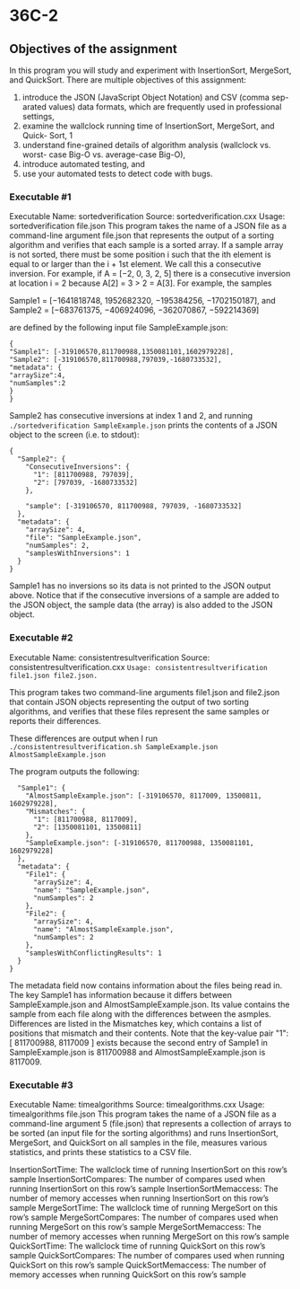 # 36C-2
## Objectives of the assignment 
In this program you will study and experiment with InsertionSort, MergeSort,
and QuickSort. There are multiple objectives of this assignment:
1. introduce the JSON (JavaScript Object Notation) and CSV (comma sep-
arated values) data formats, which are frequently used in professional
settings,
2. examine the wallclock running time of InsertionSort, MergeSort, and Quick-
Sort,
1
3. understand fine-grained details of algorithm analysis (wallclock vs. worst-
case Big-O vs. average-case Big-O),
4. introduce automated testing, and
5. use your automated tests to detect code with bugs.

### Executable #1
Executable Name: sortedverification
Source: sortedverification.cxx
Usage: sortedverification file.json
This program takes the name of a JSON file as a command-line argument
file.json that represents the output of a sorting algorithm and verifies that
each sample is a sorted array. If a sample array is not sorted, there must be
some position i such that the ith element is equal to or larger than the i + 1st
element. We call this a consecutive inversion. For example, if A = [−2, 0, 3, 2, 5]
there is a consecutive inversion at location i = 2 because A[2] = 3 > 2 = A[3].
For example, the samples

Sample1 = [−1641818748, 1952682320, −195384256, −1702150187], and
Sample2 = [−683761375, −406924096, −362070867, −592214369]

are defined by the following input file SampleExample.json:

```
{
"Sample1": [-319106570,811700988,1350081101,1602979228],
"Sample2": [-319106570,811700988,797039,-1680733532],
"metadata": {
"arraySize":4,
"numSamples":2
}
}
```

Sample2 has consecutive inversions at index 1 and 2, and running
```./sortedverification SampleExample.json```
prints the contents of a JSON object to the screen (i.e. to stdout):
```
{
  "Sample2": {
    "ConsecutiveInversions": {
      "1": [811700988, 797039],
      "2": [797039, -1680733532]
    },

    "sample": [-319106570, 811700988, 797039, -1680733532]
  },
  "metadata": {
    "arraySize": 4,
    "file": "SampleExample.json",
    "numSamples": 2,
    "samplesWithInversions": 1
  }
}
```
Sample1 has no inversions so its data is not printed to the JSON output above.
Notice that if the consecutive inversions of a sample are added to the JSON
object, the sample data (the array) is also added to the JSON object.

### Executable #2
Executable Name: consistentresultverification
Source: consistentresultverification.cxx
```Usage: consistentresultverification file1.json file2.json.```

This program takes two command-line arguments file1.json and file2.json
that contain JSON objects representing the output of two sorting algorithms,
and verifies that these files represent the same samples or reports their differences.


These differences are output when I run
```./consistentresultverification.sh SampleExample.json AlmostSampleExample.json```

The program outputs the following:
```{
  "Sample1": {
    "AlmostSampleExample.json": [-319106570, 8117009, 13500811, 1602979228],
    "Mismatches": {
      "1": [811700988, 8117009],
      "2": [1350081101, 13500811]
    },
    "SampleExample.json": [-319106570, 811700988, 1350081101, 1602979228]
  },
  "metadata": {
    "File1": {
      "arraySize": 4,
      "name": "SampleExample.json",
      "numSamples": 2
    },
    "File2": {
      "arraySize": 4,
      "name": "AlmostSampleExample.json",
      "numSamples": 2
    },
    "samplesWithConflictingResults": 1
  }
}
```

The metadata field now contains information about the files being read in. The
key Sample1 has information because it differs between SampleExample.json
and AlmostSampleExample.json. Its value contains the sample from each file
along with the differences between the asmples. Differences are listed in the
Mismatches key, which contains a list of positions that mismatch and their
contents. Note that the key-value pair "1": [ 811700988, 8117009 ] exists
because the second entry of Sample1 in SampleExample.json is 811700988 and
AlmostSampleExample.json is 8117009.

### Executable #3
Executable Name: timealgorithms Source: timealgorithms.cxx
Usage: timealgorithms file.json
This program takes the name of a JSON file as a command-line argument
5
(file.json) that represents a collection of arrays to be sorted (an input file
for the sorting algorithms) and runs InsertionSort, MergeSort, and QuickSort
on all samples in the file, measures various statistics, and prints these statistics
to a CSV file.

InsertionSortTime: The wallclock time of running InsertionSort on this row’s sample
InsertionSortCompares: The number of compares used when running InsertionSort on this row’s sample
InsertionSortMemaccess: The number of memory accesses when running InsertionSort on this row’s sample
MergeSortTime: The wallclock time of running MergeSort on this row’s sample
MergeSortCompares: The number of compares used when running MergeSort on this row’s sample
MergeSortMemaccess: The number of memory accesses when running MergeSort on this row’s sample
QuickSortTime: The wallclock time of running QuickSort on this row’s sample
QuickSortCompares: The number of compares used when running QuickSort on this row’s sample
QuickSortMemaccess: The number of memory accesses when running QuickSort on this row’s sample
